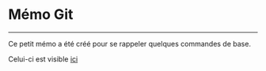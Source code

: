 # Mémo Git
---

Ce petit mémo a été créé pour se rappeler quelques commandes de base.


Celui-ci est visible [ici](https://ludo-boa.github.io/Memo-Git/)





